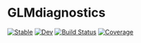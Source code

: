 # GLMdiagnostics

[![Stable](https://img.shields.io/badge/docs-stable-blue.svg)](https://guysutton.github.io/GLMdiagnostics.jl/stable)
[![Dev](https://img.shields.io/badge/docs-dev-blue.svg)](https://guysutton.github.io/GLMdiagnostics.jl/dev)
[![Build Status](https://github.com/guysutton/GLMdiagnostics.jl/workflows/CI/badge.svg)](https://github.com/guysutton/GLMdiagnostics.jl/actions)
[![Coverage](https://codecov.io/gh/guysutton/GLMdiagnostics.jl/branch/master/graph/badge.svg)](https://codecov.io/gh/guysutton/GLMdiagnostics.jl)
